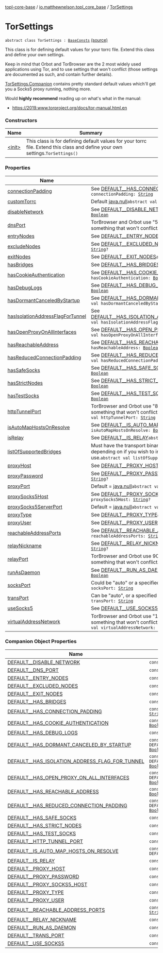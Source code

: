 [topl-core-base](../../index.md) / [io.matthewnelson.topl_core_base](../index.md) / [TorSettings](./index.md)

# TorSettings

`abstract class TorSettings : `[`BaseConsts`](../-base-consts/index.md) [(source)](https://github.com/05nelsonm/TorOnionProxyLibrary-Android/blob/master/topl-core-base/src/main/java/io/matthewnelson/topl_core_base/TorSettings.kt#L61)

This class is for defining default values for your torrc file. Extend this class and define
your own settings.

Keep in mind that Orbot and TorBrowser are the 2 most widely used applications
using Tor, and to use settings that won't conflict (those settings are documented
as such, and contain further details).

[TorSettings.Companion](#) contains pretty standard default values which'll get you a Socks5 proxy
running, nothing more.

Would **highly recommend** reading up on what's what in the manual:

* https://2019.www.torproject.org/docs/tor-manual.html.en

### Constructors

| Name | Summary |
|---|---|
| [&lt;init&gt;](-init-.md) | This class is for defining default values for your torrc file. Extend this class and define your own settings.`TorSettings()` |

### Properties

| Name | Summary |
|---|---|
| [connectionPadding](connection-padding.md) | See [DEFAULT__HAS_CONNECTION_PADDING](-d-e-f-a-u-l-t__-h-a-s_-c-o-n-n-e-c-t-i-o-n_-p-a-d-d-i-n-g.md)`abstract val connectionPadding: `[`String`](https://kotlinlang.org/api/latest/jvm/stdlib/kotlin/-string/index.html) |
| [customTorrc](custom-torrc.md) | Default [java.null](#)`abstract val customTorrc: `[`String`](https://kotlinlang.org/api/latest/jvm/stdlib/kotlin/-string/index.html)`?` |
| [disableNetwork](disable-network.md) | See [DEFAULT__DISABLE_NETWORK](-d-e-f-a-u-l-t__-d-i-s-a-b-l-e_-n-e-t-w-o-r-k.md)`abstract val disableNetwork: `[`Boolean`](https://kotlinlang.org/api/latest/jvm/stdlib/kotlin/-boolean/index.html) |
| [dnsPort](dns-port.md) | TorBrowser and Orbot use "5400" by default. It may be wise to pick something that won't conflict.`abstract val dnsPort: `[`String`](https://kotlinlang.org/api/latest/jvm/stdlib/kotlin/-string/index.html) |
| [entryNodes](entry-nodes.md) | See [DEFAULT__ENTRY_NODES](-d-e-f-a-u-l-t__-e-n-t-r-y_-n-o-d-e-s.md)`abstract val entryNodes: `[`String`](https://kotlinlang.org/api/latest/jvm/stdlib/kotlin/-string/index.html)`?` |
| [excludeNodes](exclude-nodes.md) | See [DEFAULT__EXCLUDED_NODES](-d-e-f-a-u-l-t__-e-x-c-l-u-d-e-d_-n-o-d-e-s.md)`abstract val excludeNodes: `[`String`](https://kotlinlang.org/api/latest/jvm/stdlib/kotlin/-string/index.html)`?` |
| [exitNodes](exit-nodes.md) | See [DEFAULT__EXIT_NODES](-d-e-f-a-u-l-t__-e-x-i-t_-n-o-d-e-s.md)`abstract val exitNodes: `[`String`](https://kotlinlang.org/api/latest/jvm/stdlib/kotlin/-string/index.html)`?` |
| [hasBridges](has-bridges.md) | See [DEFAULT__HAS_BRIDGES](-d-e-f-a-u-l-t__-h-a-s_-b-r-i-d-g-e-s.md)`abstract val hasBridges: `[`Boolean`](https://kotlinlang.org/api/latest/jvm/stdlib/kotlin/-boolean/index.html) |
| [hasCookieAuthentication](has-cookie-authentication.md) | See [DEFAULT__HAS_COOKIE_AUTHENTICATION](-d-e-f-a-u-l-t__-h-a-s_-c-o-o-k-i-e_-a-u-t-h-e-n-t-i-c-a-t-i-o-n.md)`abstract val hasCookieAuthentication: `[`Boolean`](https://kotlinlang.org/api/latest/jvm/stdlib/kotlin/-boolean/index.html) |
| [hasDebugLogs](has-debug-logs.md) | See [DEFAULT__HAS_DEBUG_LOGS](-d-e-f-a-u-l-t__-h-a-s_-d-e-b-u-g_-l-o-g-s.md)`abstract val hasDebugLogs: `[`Boolean`](https://kotlinlang.org/api/latest/jvm/stdlib/kotlin/-boolean/index.html) |
| [hasDormantCanceledByStartup](has-dormant-canceled-by-startup.md) | See [DEFAULT__HAS_DORMANT_CANCELED_BY_STARTUP](-d-e-f-a-u-l-t__-h-a-s_-d-o-r-m-a-n-t_-c-a-n-c-e-l-e-d_-b-y_-s-t-a-r-t-u-p.md)`abstract val hasDormantCanceledByStartup: `[`Boolean`](https://kotlinlang.org/api/latest/jvm/stdlib/kotlin/-boolean/index.html) |
| [hasIsolationAddressFlagForTunnel](has-isolation-address-flag-for-tunnel.md) | See [DEFAULT__HAS_ISOLATION_ADDRESS_FLAG_FOR_TUNNEL](-d-e-f-a-u-l-t__-h-a-s_-i-s-o-l-a-t-i-o-n_-a-d-d-r-e-s-s_-f-l-a-g_-f-o-r_-t-u-n-n-e-l.md)`abstract val hasIsolationAddressFlagForTunnel: `[`Boolean`](https://kotlinlang.org/api/latest/jvm/stdlib/kotlin/-boolean/index.html) |
| [hasOpenProxyOnAllInterfaces](has-open-proxy-on-all-interfaces.md) | See [DEFAULT__HAS_OPEN_PROXY_ON_ALL_INTERFACES](-d-e-f-a-u-l-t__-h-a-s_-o-p-e-n_-p-r-o-x-y_-o-n_-a-l-l_-i-n-t-e-r-f-a-c-e-s.md)`abstract val hasOpenProxyOnAllInterfaces: `[`Boolean`](https://kotlinlang.org/api/latest/jvm/stdlib/kotlin/-boolean/index.html) |
| [hasReachableAddress](has-reachable-address.md) | See [DEFAULT__HAS_REACHABLE_ADDRESS](-d-e-f-a-u-l-t__-h-a-s_-r-e-a-c-h-a-b-l-e_-a-d-d-r-e-s-s.md)`abstract val hasReachableAddress: `[`Boolean`](https://kotlinlang.org/api/latest/jvm/stdlib/kotlin/-boolean/index.html) |
| [hasReducedConnectionPadding](has-reduced-connection-padding.md) | See [DEFAULT__HAS_REDUCED_CONNECTION_PADDING](-d-e-f-a-u-l-t__-h-a-s_-r-e-d-u-c-e-d_-c-o-n-n-e-c-t-i-o-n_-p-a-d-d-i-n-g.md)`abstract val hasReducedConnectionPadding: `[`Boolean`](https://kotlinlang.org/api/latest/jvm/stdlib/kotlin/-boolean/index.html) |
| [hasSafeSocks](has-safe-socks.md) | See [DEFAULT__HAS_SAFE_SOCKS](-d-e-f-a-u-l-t__-h-a-s_-s-a-f-e_-s-o-c-k-s.md)`abstract val hasSafeSocks: `[`Boolean`](https://kotlinlang.org/api/latest/jvm/stdlib/kotlin/-boolean/index.html) |
| [hasStrictNodes](has-strict-nodes.md) | See [DEFAULT__HAS_STRICT_NODES](-d-e-f-a-u-l-t__-h-a-s_-s-t-r-i-c-t_-n-o-d-e-s.md)`abstract val hasStrictNodes: `[`Boolean`](https://kotlinlang.org/api/latest/jvm/stdlib/kotlin/-boolean/index.html) |
| [hasTestSocks](has-test-socks.md) | See [DEFAULT__HAS_TEST_SOCKS](-d-e-f-a-u-l-t__-h-a-s_-t-e-s-t_-s-o-c-k-s.md)`abstract val hasTestSocks: `[`Boolean`](https://kotlinlang.org/api/latest/jvm/stdlib/kotlin/-boolean/index.html) |
| [httpTunnelPort](http-tunnel-port.md) | TorBrowser and Orbot use "8218" by default. It may be wise to pick something that won't conflict if you're using this setting.`abstract val httpTunnelPort: `[`String`](https://kotlinlang.org/api/latest/jvm/stdlib/kotlin/-string/index.html) |
| [isAutoMapHostsOnResolve](is-auto-map-hosts-on-resolve.md) | See [DEFAULT__IS_AUTO_MAP_HOSTS_ON_RESOLVE](-d-e-f-a-u-l-t__-i-s_-a-u-t-o_-m-a-p_-h-o-s-t-s_-o-n_-r-e-s-o-l-v-e.md)`abstract val isAutoMapHostsOnResolve: `[`Boolean`](https://kotlinlang.org/api/latest/jvm/stdlib/kotlin/-boolean/index.html) |
| [isRelay](is-relay.md) | See [DEFAULT__IS_RELAY](-d-e-f-a-u-l-t__-i-s_-r-e-l-a-y.md)`abstract val isRelay: `[`Boolean`](https://kotlinlang.org/api/latest/jvm/stdlib/kotlin/-boolean/index.html) |
| [listOfSupportedBridges](list-of-supported-bridges.md) | Must have the transport binaries for obfs4 and/or snowflake, depending on if you wish to include them in your bridges file to use.`abstract val listOfSupportedBridges: `[`List`](https://kotlinlang.org/api/latest/jvm/stdlib/kotlin.collections/-list/index.html)`<`[`String`](https://kotlinlang.org/api/latest/jvm/stdlib/kotlin/-string/index.html)`>` |
| [proxyHost](proxy-host.md) | See [DEFAULT__PROXY_HOST](-d-e-f-a-u-l-t__-p-r-o-x-y_-h-o-s-t.md)`abstract val proxyHost: `[`String`](https://kotlinlang.org/api/latest/jvm/stdlib/kotlin/-string/index.html)`?` |
| [proxyPassword](proxy-password.md) | See [DEFAULT__PROXY_PASSWORD](-d-e-f-a-u-l-t__-p-r-o-x-y_-p-a-s-s-w-o-r-d.md)`abstract val proxyPassword: `[`String`](https://kotlinlang.org/api/latest/jvm/stdlib/kotlin/-string/index.html)`?` |
| [proxyPort](proxy-port.md) | Default = [java.null](#)`abstract val proxyPort: `[`Int`](https://kotlinlang.org/api/latest/jvm/stdlib/kotlin/-int/index.html)`?` |
| [proxySocks5Host](proxy-socks5-host.md) | See [DEFAULT__PROXY_SOCKS5_HOST](-d-e-f-a-u-l-t__-p-r-o-x-y_-s-o-c-k-s5_-h-o-s-t.md)`abstract val proxySocks5Host: `[`String`](https://kotlinlang.org/api/latest/jvm/stdlib/kotlin/-string/index.html)`?` |
| [proxySocks5ServerPort](proxy-socks5-server-port.md) | Default = [java.null](#)`abstract val proxySocks5ServerPort: `[`Int`](https://kotlinlang.org/api/latest/jvm/stdlib/kotlin/-int/index.html)`?` |
| [proxyType](proxy-type.md) | See [DEFAULT__PROXY_TYPE](-d-e-f-a-u-l-t__-p-r-o-x-y_-t-y-p-e.md)`abstract val proxyType: `[`String`](https://kotlinlang.org/api/latest/jvm/stdlib/kotlin/-string/index.html)`?` |
| [proxyUser](proxy-user.md) | See [DEFAULT__PROXY_USER](-d-e-f-a-u-l-t__-p-r-o-x-y_-u-s-e-r.md)`abstract val proxyUser: `[`String`](https://kotlinlang.org/api/latest/jvm/stdlib/kotlin/-string/index.html)`?` |
| [reachableAddressPorts](reachable-address-ports.md) | See [DEFAULT__REACHABLE_ADDRESS_PORTS](-d-e-f-a-u-l-t__-r-e-a-c-h-a-b-l-e_-a-d-d-r-e-s-s_-p-o-r-t-s.md)`abstract val reachableAddressPorts: `[`String`](https://kotlinlang.org/api/latest/jvm/stdlib/kotlin/-string/index.html) |
| [relayNickname](relay-nickname.md) | See [DEFAULT__RELAY_NICKNAME](-d-e-f-a-u-l-t__-r-e-l-a-y_-n-i-c-k-n-a-m-e.md)`abstract val relayNickname: `[`String`](https://kotlinlang.org/api/latest/jvm/stdlib/kotlin/-string/index.html)`?` |
| [relayPort](relay-port.md) | TorBrowser and Orbot use 9001 by default. It may be wise to pick something that won't conflict.`abstract val relayPort: `[`Int`](https://kotlinlang.org/api/latest/jvm/stdlib/kotlin/-int/index.html)`?` |
| [runAsDaemon](run-as-daemon.md) | See [DEFAULT__RUN_AS_DAEMON](-d-e-f-a-u-l-t__-r-u-n_-a-s_-d-a-e-m-o-n.md)`abstract val runAsDaemon: `[`Boolean`](https://kotlinlang.org/api/latest/jvm/stdlib/kotlin/-boolean/index.html) |
| [socksPort](socks-port.md) | Could be "auto" or a specified port, such as "9051".`abstract val socksPort: `[`String`](https://kotlinlang.org/api/latest/jvm/stdlib/kotlin/-string/index.html) |
| [transPort](trans-port.md) | Can be "auto", or a specified port such as "9141"`abstract val transPort: `[`String`](https://kotlinlang.org/api/latest/jvm/stdlib/kotlin/-string/index.html) |
| [useSocks5](use-socks5.md) | See [DEFAULT__USE_SOCKS5](-d-e-f-a-u-l-t__-u-s-e_-s-o-c-k-s5.md)`abstract val useSocks5: `[`Boolean`](https://kotlinlang.org/api/latest/jvm/stdlib/kotlin/-boolean/index.html) |
| [virtualAddressNetwork](virtual-address-network.md) | TorBrowser and Orbot use "10.192.0.1/10", it may be wise to pick something that won't conflict if you are using this setting.`abstract val virtualAddressNetwork: `[`String`](https://kotlinlang.org/api/latest/jvm/stdlib/kotlin/-string/index.html)`?` |

### Companion Object Properties

| Name | Summary |
|---|---|
| [DEFAULT__DISABLE_NETWORK](-d-e-f-a-u-l-t__-d-i-s-a-b-l-e_-n-e-t-w-o-r-k.md) | `const val DEFAULT__DISABLE_NETWORK: `[`Boolean`](https://kotlinlang.org/api/latest/jvm/stdlib/kotlin/-boolean/index.html) |
| [DEFAULT__DNS_PORT](-d-e-f-a-u-l-t__-d-n-s_-p-o-r-t.md) | `const val DEFAULT__DNS_PORT: `[`String`](https://kotlinlang.org/api/latest/jvm/stdlib/kotlin/-string/index.html) |
| [DEFAULT__ENTRY_NODES](-d-e-f-a-u-l-t__-e-n-t-r-y_-n-o-d-e-s.md) | `const val DEFAULT__ENTRY_NODES: `[`String`](https://kotlinlang.org/api/latest/jvm/stdlib/kotlin/-string/index.html) |
| [DEFAULT__EXCLUDED_NODES](-d-e-f-a-u-l-t__-e-x-c-l-u-d-e-d_-n-o-d-e-s.md) | `const val DEFAULT__EXCLUDED_NODES: `[`String`](https://kotlinlang.org/api/latest/jvm/stdlib/kotlin/-string/index.html) |
| [DEFAULT__EXIT_NODES](-d-e-f-a-u-l-t__-e-x-i-t_-n-o-d-e-s.md) | `const val DEFAULT__EXIT_NODES: `[`String`](https://kotlinlang.org/api/latest/jvm/stdlib/kotlin/-string/index.html) |
| [DEFAULT__HAS_BRIDGES](-d-e-f-a-u-l-t__-h-a-s_-b-r-i-d-g-e-s.md) | `const val DEFAULT__HAS_BRIDGES: `[`Boolean`](https://kotlinlang.org/api/latest/jvm/stdlib/kotlin/-boolean/index.html) |
| [DEFAULT__HAS_CONNECTION_PADDING](-d-e-f-a-u-l-t__-h-a-s_-c-o-n-n-e-c-t-i-o-n_-p-a-d-d-i-n-g.md) | `const val DEFAULT__HAS_CONNECTION_PADDING: `[`String`](https://kotlinlang.org/api/latest/jvm/stdlib/kotlin/-string/index.html) |
| [DEFAULT__HAS_COOKIE_AUTHENTICATION](-d-e-f-a-u-l-t__-h-a-s_-c-o-o-k-i-e_-a-u-t-h-e-n-t-i-c-a-t-i-o-n.md) | `const val DEFAULT__HAS_COOKIE_AUTHENTICATION: `[`Boolean`](https://kotlinlang.org/api/latest/jvm/stdlib/kotlin/-boolean/index.html) |
| [DEFAULT__HAS_DEBUG_LOGS](-d-e-f-a-u-l-t__-h-a-s_-d-e-b-u-g_-l-o-g-s.md) | `const val DEFAULT__HAS_DEBUG_LOGS: `[`Boolean`](https://kotlinlang.org/api/latest/jvm/stdlib/kotlin/-boolean/index.html) |
| [DEFAULT__HAS_DORMANT_CANCELED_BY_STARTUP](-d-e-f-a-u-l-t__-h-a-s_-d-o-r-m-a-n-t_-c-a-n-c-e-l-e-d_-b-y_-s-t-a-r-t-u-p.md) | `const val DEFAULT__HAS_DORMANT_CANCELED_BY_STARTUP: `[`Boolean`](https://kotlinlang.org/api/latest/jvm/stdlib/kotlin/-boolean/index.html) |
| [DEFAULT__HAS_ISOLATION_ADDRESS_FLAG_FOR_TUNNEL](-d-e-f-a-u-l-t__-h-a-s_-i-s-o-l-a-t-i-o-n_-a-d-d-r-e-s-s_-f-l-a-g_-f-o-r_-t-u-n-n-e-l.md) | `const val DEFAULT__HAS_ISOLATION_ADDRESS_FLAG_FOR_TUNNEL: `[`Boolean`](https://kotlinlang.org/api/latest/jvm/stdlib/kotlin/-boolean/index.html) |
| [DEFAULT__HAS_OPEN_PROXY_ON_ALL_INTERFACES](-d-e-f-a-u-l-t__-h-a-s_-o-p-e-n_-p-r-o-x-y_-o-n_-a-l-l_-i-n-t-e-r-f-a-c-e-s.md) | `const val DEFAULT__HAS_OPEN_PROXY_ON_ALL_INTERFACES: `[`Boolean`](https://kotlinlang.org/api/latest/jvm/stdlib/kotlin/-boolean/index.html) |
| [DEFAULT__HAS_REACHABLE_ADDRESS](-d-e-f-a-u-l-t__-h-a-s_-r-e-a-c-h-a-b-l-e_-a-d-d-r-e-s-s.md) | `const val DEFAULT__HAS_REACHABLE_ADDRESS: `[`Boolean`](https://kotlinlang.org/api/latest/jvm/stdlib/kotlin/-boolean/index.html) |
| [DEFAULT__HAS_REDUCED_CONNECTION_PADDING](-d-e-f-a-u-l-t__-h-a-s_-r-e-d-u-c-e-d_-c-o-n-n-e-c-t-i-o-n_-p-a-d-d-i-n-g.md) | `const val DEFAULT__HAS_REDUCED_CONNECTION_PADDING: `[`Boolean`](https://kotlinlang.org/api/latest/jvm/stdlib/kotlin/-boolean/index.html) |
| [DEFAULT__HAS_SAFE_SOCKS](-d-e-f-a-u-l-t__-h-a-s_-s-a-f-e_-s-o-c-k-s.md) | `const val DEFAULT__HAS_SAFE_SOCKS: `[`Boolean`](https://kotlinlang.org/api/latest/jvm/stdlib/kotlin/-boolean/index.html) |
| [DEFAULT__HAS_STRICT_NODES](-d-e-f-a-u-l-t__-h-a-s_-s-t-r-i-c-t_-n-o-d-e-s.md) | `const val DEFAULT__HAS_STRICT_NODES: `[`Boolean`](https://kotlinlang.org/api/latest/jvm/stdlib/kotlin/-boolean/index.html) |
| [DEFAULT__HAS_TEST_SOCKS](-d-e-f-a-u-l-t__-h-a-s_-t-e-s-t_-s-o-c-k-s.md) | `const val DEFAULT__HAS_TEST_SOCKS: `[`Boolean`](https://kotlinlang.org/api/latest/jvm/stdlib/kotlin/-boolean/index.html) |
| [DEFAULT__HTTP_TUNNEL_PORT](-d-e-f-a-u-l-t__-h-t-t-p_-t-u-n-n-e-l_-p-o-r-t.md) | `const val DEFAULT__HTTP_TUNNEL_PORT: `[`String`](https://kotlinlang.org/api/latest/jvm/stdlib/kotlin/-string/index.html) |
| [DEFAULT__IS_AUTO_MAP_HOSTS_ON_RESOLVE](-d-e-f-a-u-l-t__-i-s_-a-u-t-o_-m-a-p_-h-o-s-t-s_-o-n_-r-e-s-o-l-v-e.md) | `const val DEFAULT__IS_AUTO_MAP_HOSTS_ON_RESOLVE: `[`Boolean`](https://kotlinlang.org/api/latest/jvm/stdlib/kotlin/-boolean/index.html) |
| [DEFAULT__IS_RELAY](-d-e-f-a-u-l-t__-i-s_-r-e-l-a-y.md) | `const val DEFAULT__IS_RELAY: `[`Boolean`](https://kotlinlang.org/api/latest/jvm/stdlib/kotlin/-boolean/index.html) |
| [DEFAULT__PROXY_HOST](-d-e-f-a-u-l-t__-p-r-o-x-y_-h-o-s-t.md) | `const val DEFAULT__PROXY_HOST: `[`String`](https://kotlinlang.org/api/latest/jvm/stdlib/kotlin/-string/index.html) |
| [DEFAULT__PROXY_PASSWORD](-d-e-f-a-u-l-t__-p-r-o-x-y_-p-a-s-s-w-o-r-d.md) | `const val DEFAULT__PROXY_PASSWORD: `[`String`](https://kotlinlang.org/api/latest/jvm/stdlib/kotlin/-string/index.html) |
| [DEFAULT__PROXY_SOCKS5_HOST](-d-e-f-a-u-l-t__-p-r-o-x-y_-s-o-c-k-s5_-h-o-s-t.md) | `const val DEFAULT__PROXY_SOCKS5_HOST: `[`String`](https://kotlinlang.org/api/latest/jvm/stdlib/kotlin/-string/index.html) |
| [DEFAULT__PROXY_TYPE](-d-e-f-a-u-l-t__-p-r-o-x-y_-t-y-p-e.md) | `const val DEFAULT__PROXY_TYPE: `[`String`](https://kotlinlang.org/api/latest/jvm/stdlib/kotlin/-string/index.html) |
| [DEFAULT__PROXY_USER](-d-e-f-a-u-l-t__-p-r-o-x-y_-u-s-e-r.md) | `const val DEFAULT__PROXY_USER: `[`String`](https://kotlinlang.org/api/latest/jvm/stdlib/kotlin/-string/index.html) |
| [DEFAULT__REACHABLE_ADDRESS_PORTS](-d-e-f-a-u-l-t__-r-e-a-c-h-a-b-l-e_-a-d-d-r-e-s-s_-p-o-r-t-s.md) | `const val DEFAULT__REACHABLE_ADDRESS_PORTS: `[`String`](https://kotlinlang.org/api/latest/jvm/stdlib/kotlin/-string/index.html) |
| [DEFAULT__RELAY_NICKNAME](-d-e-f-a-u-l-t__-r-e-l-a-y_-n-i-c-k-n-a-m-e.md) | `const val DEFAULT__RELAY_NICKNAME: `[`String`](https://kotlinlang.org/api/latest/jvm/stdlib/kotlin/-string/index.html) |
| [DEFAULT__RUN_AS_DAEMON](-d-e-f-a-u-l-t__-r-u-n_-a-s_-d-a-e-m-o-n.md) | `const val DEFAULT__RUN_AS_DAEMON: `[`Boolean`](https://kotlinlang.org/api/latest/jvm/stdlib/kotlin/-boolean/index.html) |
| [DEFAULT__TRANS_PORT](-d-e-f-a-u-l-t__-t-r-a-n-s_-p-o-r-t.md) | `const val DEFAULT__TRANS_PORT: `[`String`](https://kotlinlang.org/api/latest/jvm/stdlib/kotlin/-string/index.html) |
| [DEFAULT__USE_SOCKS5](-d-e-f-a-u-l-t__-u-s-e_-s-o-c-k-s5.md) | `const val DEFAULT__USE_SOCKS5: `[`Boolean`](https://kotlinlang.org/api/latest/jvm/stdlib/kotlin/-boolean/index.html) |
